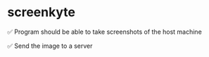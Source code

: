 # screenkyte
✅ Program should be able to take screenshots of the host machine

✅ Send the image to a server
